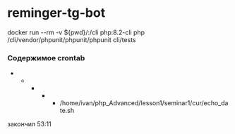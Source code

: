 # reminger-tg-bot
docker run --rm -v ${pwd}/:/cli php:8.2-cli php /cli/vendor/phpunit/phpunit/phpunit cli/tests


### Содержимое crontab

* * * * * /home/ivan/php_Advanced/lesson1/seminar1/cur/echo_date.sh


закончил 53:11